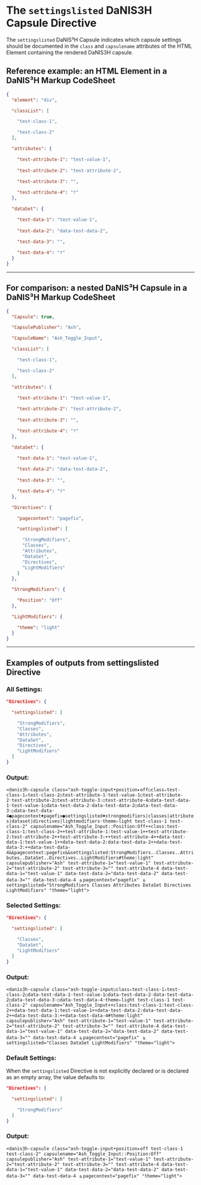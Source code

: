 # The `settingslisted` DaNIS3H Capsule Directive
The `settingslisted` DaNIS³H Capsule indicates which capsule settings should be documented in the `class` and `capsulename` attributes of the HTML Element containing the rendered DaNIS3H capsule.

## Reference example: an HTML Element in a DaNIS³H Markup CodeSheet

```json
{
  "element": "div",

  "classList": [

    "test-class-1",

    "test-class-2"
  ],

  "attributes": {

    "test-attribute-1": "test-value-1",
    
    "test-attribute-2": "test-attribute-2",
    
    "test-attribute-3": "",

    "test-attribute-4": "⊤"
  },

  "dataSet": {

    "test-data-1": "test-value-1",
    
    "test-data-2": "data-test-data-2",
    
    "test-data-3": "",

    "test-data-4": "⊤"
  }
}
```

______

## For comparison: a nested DaNIS³H Capsule in a DaNIS³H Markup CodeSheet

```json
{
  "Capsule": true,

  "CapsulePublisher": "Ash",

  "CapsuleName": "Ash_Toggle_Input",

  "classList": [

    "test-class-1",

    "test-class-2"
  ],

  "attributes": {

    "test-attribute-1": "test-value-1",
    
    "test-attribute-2": "test-attribute-2",
    
    "test-attribute-3": "",

    "test-attribute-4": "⊤"
  },

  "dataSet": {

    "test-data-1": "test-value-1",
    
    "test-data-2": "data-test-data-2",
    
    "test-data-3": "",

    "test-data-4": "⊤"
  },

  "Directives": {

    "pagecontext": "pagefix",

    "settingslisted": [

      "StrongModifiers",
      "Classes",
      "Attributes",
      "DataSet",
      "Directives",
      "LightModifiers"
    ]
  },

  "StrongModifiers": {

    "Position": "Off"
  },

  "LightModifiers": {

    "theme": "light"
  }
}
```
_______

## Examples of outputs from settingslisted Directive

### All Settings:

```json
"Directives": {

  "settingslisted": [

    "StrongModifiers",
    "Classes",
    "Attributes",
    "DataSet",
    "Directives",
    "LightModifiers"
  ]
}
```

### Output:
`<danis3h-capsule class="ash-toggle-input•position▸off○class▵test-class-1▵test-class-2○test-attribute-1♢test-value-1○test-attribute-2♢test-attribute-2○test-attribute-3♢○test-attribute-4○data-test-data-1♢test-value-1○data-test-data-2♢data-test-data-2○data-test-data-3♢○data-test-data-4●pagecontext♦pagefix●settingslisted♦strongmodifiers|classes|attributes|dataset|directives|lightmodifiers◦theme▹light test-class-1 test-class-2" capsulename="Ash_Toggle_Input::Position:Off++class:test-class-1:test-class-2++test-attribute-1:test-value-1++test-attribute-2:test-attribute-2++test-attribute-3:++test-attribute-4++data-test-data-1:test-value-1++data-test-data-2:data-test-data-2++data-test-data-3:++data-test-data-4&&pagecontext:pagefix&&settingslisted:StrongModifiers..Classes..Attributes..DataSet..Directives..LightModifiers#theme:light" capsulepublisher="Ash" test-attribute-1="test-value-1" test-attribute-2="test-attribute-2" test-attribute-3="" test-attribute-4 data-test-data-1="test-value-1" data-test-data-2="data-test-data-2" data-test-data-3="" data-test-data-4 ﹠pagecontext="pagefix" ﹠settingslisted="StrongModifiers Classes Attributes DataSet Directives LightModifiers" °theme="light">`


### Selected Settings:

```json
"Directives": {

  "settingslisted": [

    "Classes",
    "DataSet",
    "LightModifiers"
  ]
}
```

### Output:
`<danis3h-capsule class="ash-toggle-input○class▵test-class-1▵test-class-2○data-test-data-1♢test-value-1○data-test-data-2♢data-test-data-2○data-test-data-3♢○data-test-data-4◦theme▹light test-class-1 test-class-2" capsulename="Ash_Toggle_Input++class:test-class-1:test-class-2++data-test-data-1:test-value-1++data-test-data-2:data-test-data-2++data-test-data-3:++data-test-data-4#theme:light" capsulepublisher="Ash" test-attribute-1="test-value-1" test-attribute-2="test-attribute-2" test-attribute-3="" test-attribute-4 data-test-data-1="test-value-1" data-test-data-2="data-test-data-2" data-test-data-3="" data-test-data-4 ﹠pagecontext="pagefix" ﹠settingslisted="Classes DataSet LightModifiers" °theme="light">`

### Default Settings:
When the `settingslisted` Directive is not explicitly declared or is declared as an empty array, the value defaults to:

```json
"Directives": {

  "settingslisted": [

    "StrongModifiers"
  ]
}
```

### Output:
`<danis3h-capsule class="ash-toggle-input•position▸off test-class-1 test-class-2" capsulename="Ash_Toggle_Input::Position:Off" capsulepublisher="Ash" test-attribute-1="test-value-1" test-attribute-2="test-attribute-2" test-attribute-3="" test-attribute-4 data-test-data-1="test-value-1" data-test-data-2="data-test-data-2" data-test-data-3="" data-test-data-4 ﹠pagecontext="pagefix" °theme="light">`
